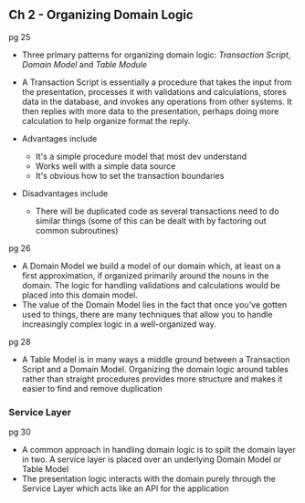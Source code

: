 
## Ch 2 - Organizing Domain Logic

pg 25

- Three primary patterns for organizing domain logic: *Transaction Script*, *Domain Model* and *Table Module*

- A Transaction Script is essentially a procedure that takes the input from the presentation, processes it with validations and calculations, stores data in the database, and invokes any operations from other systems. It then replies with more data to the presentation, perhaps doing more calculation to help organize format the reply. 
- Advantages include
	- It's a simple procedure model that most dev understand
	- Works well with a simple data source
	- It's obvious how to set the transaction boundaries
- Disadvantages include
	- There will be duplicated code as several transactions need to do similar things (some of this can be dealt with by factoring out common subroutines)

pg 26
- A Domain Model we build a model of our domain which, at least on a first approximation, if organized primarily around the nouns in the domain. The logic for handling validations and calculations would be placed into this domain model.
- The value of the Domain Model lies in the fact that once you've gotten used to things, there are many techniques that allow you to handle increasingly complex logic in a well-organized way.

pg 28
- A Table Model is in many ways a middle ground between a Transaction Script and a Domain Model. Organizing the domain logic around tables rather than straight procedures provides more structure and makes it easier to find and remove duplication

### Service Layer

pg 30

- A common approach in handling domain logic is to spilt the domain layer in two. A service layer is placed over an underlying Domain Model or Table Model
- The presentation logic interacts with the domain purely through the Service Layer which acts like an API for the application
